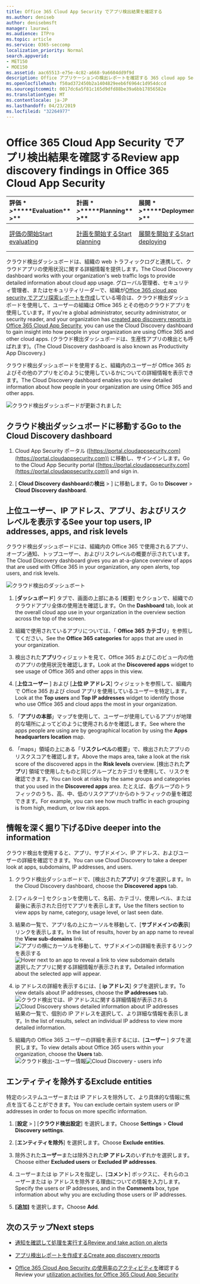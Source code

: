 ```yaml
---
title: Office 365 Cloud App Security でアプリ検出結果を確認する
ms.author: deniseb
author: denisebmsft
manager: laurawi
ms.audience: ITPro
ms.topic: article
ms.service: O365-seccomp
localization_priority: Normal
search.appverid:
- MET150
- MOE150
ms.assetid: aac65513-e75e-4c82-a668-9a6604dd9f9d
description: Office アプリケーションの検出レポートを確認する 365 cloud app Security は、組織内のユーザーがクラウドアプリをどのように使用するかについて詳しく知るのに役立ちます。 ファイアウォールとプロキシからのログファイルを使用してアプリ探索レポートを作成した後、アプリ検出ダッシュボードで結果を確認します。
ms.openlocfilehash: f50ad372450b2a1404829eeb6f6964c1d954dccd
ms.sourcegitcommit: 0017dc6a5f81c165d9dfd88be39a6bb17856582e
ms.translationtype: MT
ms.contentlocale: ja-JP
ms.lasthandoff: 04/23/2019
ms.locfileid: "32264977"
---
```

# <a name="review-app-discovery-findings-in-office-365-cloud-app-security"></a><span data-ttu-id="59575-104">Office 365 Cloud App Security でアプリ検出結果を確認する</span><span class="sxs-lookup"><span data-stu-id="59575-104">Review app discovery findings in Office 365 Cloud App Security</span></span>
  
|<span data-ttu-id="59575-105">評価 \* *\>*\*</span><span class="sxs-lookup"><span data-stu-id="59575-105">\*\*\*\*Evaluation\*\* \>\*\*</span></span>|<span data-ttu-id="59575-106">計画 \* *\>*\*</span><span class="sxs-lookup"><span data-stu-id="59575-106">\*\*\*\*Planning\*\* \>\*\*</span></span>|<span data-ttu-id="59575-107">展開 \* *\>*\*</span><span class="sxs-lookup"><span data-stu-id="59575-107">\*\*\*\*Deployment\*\* \>\*\*</span></span>|<span data-ttu-id="59575-108">使用率 \* \* \* \*</span><span class="sxs-lookup"><span data-stu-id="59575-108">\*\*\*\*Utilization\*\*\*\*</span></span>|
|:-----|:-----|:-----|:-----|
|[<span data-ttu-id="59575-109">評価の開始</span><span class="sxs-lookup"><span data-stu-id="59575-109">Start evaluating</span></span>](office-365-cas-overview.md) <br/> |[<span data-ttu-id="59575-110">計画を開始する</span><span class="sxs-lookup"><span data-stu-id="59575-110">Start planning</span></span>](get-ready-for-office-365-cas.md) <br/> |[<span data-ttu-id="59575-111">展開を開始する</span><span class="sxs-lookup"><span data-stu-id="59575-111">Start deploying</span></span>](turn-on-office-365-cas.md) <br/> |<span data-ttu-id="59575-112">ここでは、</span><span class="sxs-lookup"><span data-stu-id="59575-112">You are here!</span></span>  <br/> [<span data-ttu-id="59575-113">次の手順</span><span class="sxs-lookup"><span data-stu-id="59575-113">Next steps</span></span>](#next-steps) <br/> |
   
<span data-ttu-id="59575-114">クラウド検出ダッシュボードは、組織の web トラフィックログと連携して、クラウドアプリの使用状況に関する詳細情報を提供します。</span><span class="sxs-lookup"><span data-stu-id="59575-114">The Cloud Discovery dashboard works with your organization's web traffic logs to provide detailed information about cloud app usage.</span></span> <span data-ttu-id="59575-115">グローバル管理者、セキュリティ管理者、またはセキュリティリーダーで、組織が[Office 365 cloud app security でアプリ探索レポートを作成](create-app-discovery-reports-in-ocas.md)している場合は、クラウド検出ダッシュボードを使用して、ユーザーの組織は Office 365 とその他のクラウドアプリを使用しています。</span><span class="sxs-lookup"><span data-stu-id="59575-115">If you're a global administrator, security administrator, or security reader, and your organization has [created app discovery reports in Office 365 Cloud App Security](create-app-discovery-reports-in-ocas.md), you can use the Cloud Discovery dashboard to gain insight into how people in your organization are using Office 365 and other cloud apps.</span></span> <span data-ttu-id="59575-116">(クラウド検出ダッシュボードは、生産性アプリの検出とも呼ばれます)。</span><span class="sxs-lookup"><span data-stu-id="59575-116">(The Cloud Discovery dashboard is also known as Productivity App Discovery.)</span></span>
  
 <span data-ttu-id="59575-117">クラウド検出ダッシュボードを使用すると、組織内のユーザーが Office 365 およびその他のアプリをどのように使用しているかについての詳細情報を表示できます。</span><span class="sxs-lookup"><span data-stu-id="59575-117">The Cloud Discovery dashboard enables you to view detailed information about how people in your organization are using Office 365 and other apps.</span></span> 
  
![クラウド検出ダッシュボードが更新されました](media/12712681-c0b3-4cb3-b7fd-2cf2ad4e825f.png)
     
## <a name="go-to-the-cloud-discovery-dashboard"></a><span data-ttu-id="59575-119">クラウド検出ダッシュボードに移動する</span><span class="sxs-lookup"><span data-stu-id="59575-119">Go to the Cloud Discovery dashboard</span></span>

1. <span data-ttu-id="59575-120">Cloud App Security ポータル ([https://portal.cloudappsecurity.com](https://portal.cloudappsecurity.com)) に移動し、サインインします。</span><span class="sxs-lookup"><span data-stu-id="59575-120">Go to the Cloud App Security portal ([https://portal.cloudappsecurity.com](https://portal.cloudappsecurity.com)) and sign in.</span></span>
    
2. <span data-ttu-id="59575-121">[ **Cloud Discovery dashboard**の**検出** \> ] に移動します。</span><span class="sxs-lookup"><span data-stu-id="59575-121">Go to **Discover** \> **Cloud Discovery dashboard**.</span></span>
    
## <a name="see-your-top-users-ip-addresses-apps-and-risk-levels"></a><span data-ttu-id="59575-122">上位ユーザー、IP アドレス、アプリ、およびリスクレベルを表示する</span><span class="sxs-lookup"><span data-stu-id="59575-122">See your top users, IP addresses, apps, and risk levels</span></span>

<span data-ttu-id="59575-123">クラウド検出ダッシュボードには、組織内の Office 365 で使用されるアプリ、オープン通知、トップユーザー、およびリスクレベルの概要が示されています。</span><span class="sxs-lookup"><span data-stu-id="59575-123">The Cloud Discovery dashboard gives you an at-a-glance overview of apps that are used with Office 365 in your organization, any open alerts, top users, and risk levels.</span></span>
  
![クラウド検出のダッシュボート](media/06696946-fbdf-4781-b5b8-2ac074fcb2a1.png)
  
1. <span data-ttu-id="59575-125">[**ダッシュボード**] タブで、画面の上部にある [概要] セクションで、組織でのクラウドアプリ全体の使用法を確認します。</span><span class="sxs-lookup"><span data-stu-id="59575-125">On the **Dashboard** tab, look at the overall cloud app use in your organization in the overview section across the top of the screen.</span></span> 
    
2. <span data-ttu-id="59575-126">組織で使用されているアプリについては、「 **Office 365 カテゴリ**」を参照してください。</span><span class="sxs-lookup"><span data-stu-id="59575-126">See the **Office 365 categories** for apps that are used in your organization.</span></span> 
    
3. <span data-ttu-id="59575-127">検出された**アプリ**ウィジェットを見て、Office 365 およびこのビュー内の他のアプリの使用状況を確認します。</span><span class="sxs-lookup"><span data-stu-id="59575-127">Look at the **Discovered apps** widget to see usage of Office 365 and other apps in this view.</span></span> 
    
4. <span data-ttu-id="59575-128">[**上位ユーザー** ] および [**上位 IP アドレス**] ウィジェットを参照して、組織内で Office 365 および cloud アプリを使用しているユーザーを特定します。</span><span class="sxs-lookup"><span data-stu-id="59575-128">Look at the **Top users** and **Top IP addresses** widget to identify those who use Office 365 and cloud apps the most in your organization.</span></span> 
    
5. <span data-ttu-id="59575-129">「**アプリの本部**」マップを使用して、ユーザーが使用しているアプリが地理的な場所によってどのように使用されるかを確認します。</span><span class="sxs-lookup"><span data-stu-id="59575-129">See where the apps people are using are by geographical location by using the **Apps headquarters location** map.</span></span> 
    
6. <span data-ttu-id="59575-130">「maps」領域の上にある「**リスクレベル**の概要」で、検出されたアプリのリスクスコアを確認します。</span><span class="sxs-lookup"><span data-stu-id="59575-130">Above the maps area, take a look at the risk score of the discovered apps in the **Risk levels** overview.</span></span> <span data-ttu-id="59575-131">[検出された**アプリ**] 領域で使用したものと同じグループとカテゴリを使用して、リスクを確認できます。</span><span class="sxs-lookup"><span data-stu-id="59575-131">You can look at risks by the same groups and categories that you used in the **Discovered apps** area.</span></span> <span data-ttu-id="59575-132">たとえば、各グループのトラフィックのうち、高、中、低のリスクアプリからのトラフィックの量を確認できます。</span><span class="sxs-lookup"><span data-stu-id="59575-132">For example, you can see how much traffic in each grouping is from high, medium, or low risk apps.</span></span> 
    
## <a name="dive-deeper-into-the-information"></a><span data-ttu-id="59575-133">情報を深く掘り下げる</span><span class="sxs-lookup"><span data-stu-id="59575-133">Dive deeper into the information</span></span>

<span data-ttu-id="59575-134">クラウド検出を使用すると、アプリ、サブドメイン、IP アドレス、およびユーザーの詳細を確認できます。</span><span class="sxs-lookup"><span data-stu-id="59575-134">You can use Cloud Discovery to take a deeper look at apps, subdomains, IP addresses, and users.</span></span>
  
1. <span data-ttu-id="59575-135">クラウド検出ダッシュボードで、[検出された**アプリ**] タブを選択します。</span><span class="sxs-lookup"><span data-stu-id="59575-135">In the Cloud Discovery dashboard, choose the **Discovered apps** tab.</span></span> 
    
2. <span data-ttu-id="59575-136">[フィルター] セクションを使用して、名前、カテゴリ、使用レベル、または最後に表示された日付でアプリを表示します。</span><span class="sxs-lookup"><span data-stu-id="59575-136">Use the filters section to view apps by name, category, usage level, or last seen date.</span></span>
    
3. <span data-ttu-id="59575-137">結果の一覧で、アプリ名の上にカーソルを移動して、[**サブドメインの表示**] リンクを表示します。</span><span class="sxs-lookup"><span data-stu-id="59575-137">In the list of results, hover by an app name to reveal the **View sub-domains** link.</span></span><br/> <span data-ttu-id="59575-138">![アプリの横にカーソルを移動して、サブドメインの詳細を表示するリンクを表示する](media/4a212215-8a2c-46fd-9ef9-89e4064658a6.png)</span><span class="sxs-lookup"><span data-stu-id="59575-138">![Hover next to an app to reveal a link to view subdomain details](media/4a212215-8a2c-46fd-9ef9-89e4064658a6.png)</span></span><br/><span data-ttu-id="59575-139">選択したアプリに関する詳細情報が表示されます。</span><span class="sxs-lookup"><span data-stu-id="59575-139">Detailed information about the selected app will appear.</span></span>
    
4. <span data-ttu-id="59575-140">ip アドレスの詳細を表示するには、[ **ip アドレス**] タブを選択します。</span><span class="sxs-lookup"><span data-stu-id="59575-140">To view details about IP addresses, choose the **IP addresses** tab.</span></span><br/><span data-ttu-id="59575-141">![クラウド検出では、IP アドレスに関する詳細情報が表示される](media/0c742bf6-da9e-4d22-8656-a27a5007d5d5.png)</span><span class="sxs-lookup"><span data-stu-id="59575-141">![Cloud Discovery shows detailed information about IP addresses](media/0c742bf6-da9e-4d22-8656-a27a5007d5d5.png)</span></span><br/><span data-ttu-id="59575-142">結果の一覧で、個別の IP アドレスを選択して、より詳細な情報を表示します。</span><span class="sxs-lookup"><span data-stu-id="59575-142">In the list of results, select an individual IP address to view more detailed information.</span></span>
    
5. <span data-ttu-id="59575-143">組織内の Office 365 ユーザーの詳細を表示するには、[**ユーザー** ] タブを選択します。</span><span class="sxs-lookup"><span data-stu-id="59575-143">To view details about Office 365 users within your organization, choose the **Users** tab.</span></span><br/><span data-ttu-id="59575-144">![クラウド検出-ユーザー情報](media/2d9c2d85-01e6-4057-8020-d9a68f26bbac.png)</span><span class="sxs-lookup"><span data-stu-id="59575-144">![Cloud Discovery - users info](media/2d9c2d85-01e6-4057-8020-d9a68f26bbac.png)</span></span>
  
## <a name="exclude-entities"></a><span data-ttu-id="59575-145">エンティティを除外する</span><span class="sxs-lookup"><span data-stu-id="59575-145">Exclude entities</span></span>

<span data-ttu-id="59575-146">特定のシステムユーザーまたは IP アドレスを除外して、より具体的な情報に焦点を当てることができます。</span><span class="sxs-lookup"><span data-stu-id="59575-146">You can exclude certain system users or IP addresses in order to focus on more specific information.</span></span>
  
1. <span data-ttu-id="59575-147">[**設定** \> ] [**クラウド検出設定**] を選択します。</span><span class="sxs-lookup"><span data-stu-id="59575-147">Choose **Settings** \> **Cloud Discovery settings**.</span></span>
    
2. <span data-ttu-id="59575-148">[**エンティティを除外**] を選択します。</span><span class="sxs-lookup"><span data-stu-id="59575-148">Choose **Exclude entities**.</span></span>
    
3. <span data-ttu-id="59575-149">除外された**ユーザー**または除外された**IP アドレス**のいずれかを選択します。</span><span class="sxs-lookup"><span data-stu-id="59575-149">Choose either **Excluded users** or **Excluded IP addresses**.</span></span>
    
4. <span data-ttu-id="59575-150">ユーザーまたは ip アドレスを指定し、[**コメント**] ボックスに、それらのユーザーまたは ip アドレスを除外する理由についての情報を入力します。</span><span class="sxs-lookup"><span data-stu-id="59575-150">Specify the users or IP addresses, and in the **Comments** box, type information about why you are excluding those users or IP addresses.</span></span> 
    
5. <span data-ttu-id="59575-151">**[追加]** を選択します。</span><span class="sxs-lookup"><span data-stu-id="59575-151">Choose **Add**.</span></span>
    
## <a name="next-steps"></a><span data-ttu-id="59575-152">次のステップ</span><span class="sxs-lookup"><span data-stu-id="59575-152">Next steps</span></span>

- [<span data-ttu-id="59575-153">通知を確認して処理を実行する</span><span class="sxs-lookup"><span data-stu-id="59575-153">Review and take action on alerts</span></span>](review-office-365-cas-alerts.md)
    
- [<span data-ttu-id="59575-154">アプリ検出レポートを作成する</span><span class="sxs-lookup"><span data-stu-id="59575-154">Create app discovery reports</span></span>](create-app-discovery-reports-in-ocas.md)
    
- <span data-ttu-id="59575-155">[Office 365 Cloud App Security の使用率のアクティビティを](utilization-activities-for-ocas.md)確認する</span><span class="sxs-lookup"><span data-stu-id="59575-155">Review your [utilization activities for Office 365 Cloud App Security](utilization-activities-for-ocas.md)</span></span>
    

